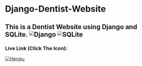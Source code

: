 # Django-Dentist-Website
## This is a Dentist Website using Django and SQLite. ![Django](https://img.shields.io/badge/-Django-%23092E20?style=flat-square&logo=Django&logoColor=white) ![SQLite](https://img.shields.io/badge/-SQLite-%23003B57?style=flat-square&logo=SQLite)

### Live Link (Click The Icon):
<a href="http://omar022.herokuapp.com/" target="_blank"> ![Heroku](http://img.shields.io/badge/-Heroku-400099?style=flat-square&logo=heroku&logoColor=white)
